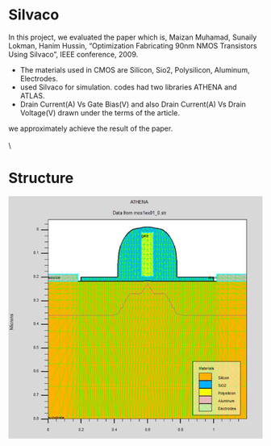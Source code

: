 # Silvaco
 In this project, we evaluated the paper which is, Maizan Muhamad, Sunaily Lokman, Hanim Hussin, “Optimization Fabricating 90nm NMOS Transistors Using Silvaco”, IEEE conference, 2009.
	
* The materials used in CMOS are Silicon, Sio2, Polysilicon, Aluminum, Electrodes.
* used Silvaco for simulation. codes had two libraries ATHENA and ATLAS.
* Drain Current(A) Vs Gate Bias(V)  and also Drain Current(A) Vs  Drain Voltage(V) drawn under the terms of the article.

we approximately achieve the result of the paper. \
\
\
# Structure
![Structure](https://raw.githubusercontent.com/parsa-k/Silvaco/main/result/Structure.JPG)
